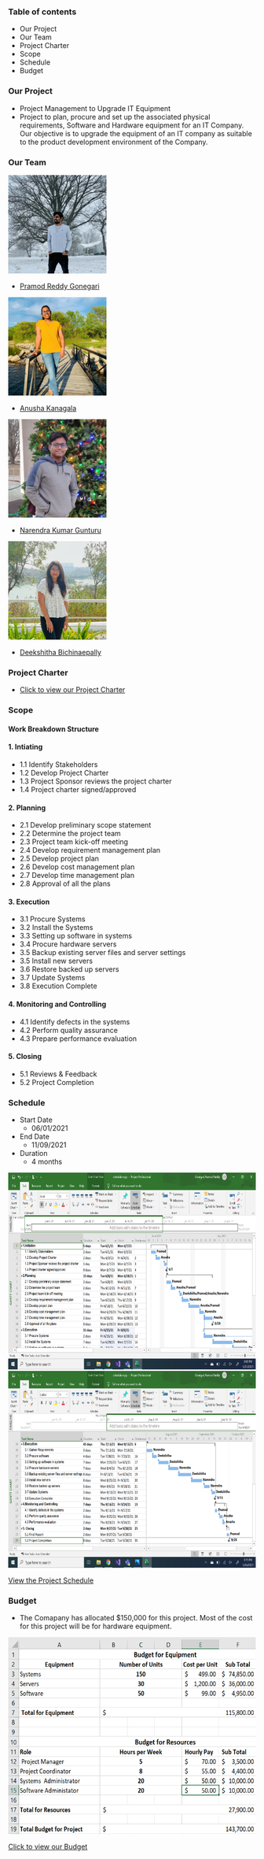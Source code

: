 ### Table of contents
* Our Project
* Our Team
* Project Charter
* Scope
* Schedule
* Budget

### Our Project
* Project Management to Upgrade IT Equipment
* Project to plan, procure and set up the associated physical requirements, Software and Hardware equipment for an IT Company. Our objective is to upgrade the equipment of an IT company as suitable to the product development environment of the Company.

### Our Team

<img src="images/Pramod.jpg" alt="pramod" width="200" height="200"/>

* [Pramod Reddy Gonegari](https://github.com/pramod096)


<img src="images/anusha.jpg" alt="anusha" width="200" height="200"/>

* [Anusha Kanagala](https://github.com/Anushakanagala)

<img src="images/Narendra.jpeg" alt="narendra" width="200" height="200"/>

* [Narendra Kumar Gunturu](https://github.com/Narendra-kumar-Gunturu)

<img src="images/Deekshitha.jpeg" alt="deekshitha" width="200" height="200"/>

* [Deekshitha Bichinaepally](https://github.com/deekshitha22)

### Project Charter
* [Click to view our Project Charter](charter/charter.md)

### Scope
#### Work Breakdown Structure

#### 1. Intiating
 * 1.1 Identify Stakeholders
 * 1.2 Develop Project Charter
 * 1.3 Project Sponsor reviews the project charter 
 * 1.4 Project charter signed/approved
 
#### 2. Planning 
 * 2.1 Develop preliminary scope statement 
 * 2.2 Determine the project team 
 * 2.3 Project team kick-off meeting
 * 2.4 Develop requirement management plan
 * 2.5 Develop project plan  
 * 2.6 Develop cost management plan 
 * 2.7 Develop time management plan  
 * 2.8 Approval of all the plans
 
#### 3. Execution
  * 3.1 Procure Systems
  * 3.2 Install the Systems 
  * 3.3 Setting up software in systems
  * 3.4 Procure hardware servers
  * 3.5 Backup existing server files and server settings
  * 3.5 Install new servers
  * 3.6 Restore backed up servers
  * 3.7 Update Systems
  * 3.8 Execution Complete
  
#### 4. Monitoring and Controlling
  * 4.1 Identify defects in the systems
  * 4.2 Perform quality assurance
  * 4.3 Prepare performance evaluation
  
#### 5. Closing
  * 5.1 Reviews & Feedback
  * 5.2 Project Completion

### Schedule
* Start Date
  * 06/01/2021
* End Date
  * 11/09/2021
* Duration
  * 4 months

<img src="images/scope1.png" alt="scope1" width="600" height="400"/>

<img src="images/schedule2.png" alt="schedule2" width="600" height="400"/>

[View the Project Schedule](scope/schedule.xlsx)

### Budget

* The Comapany has allocated $150,000 for this project. Most of the cost for this project will be for hardware equipment.

<img src="images/budget.png" alt="Budget" width="600" height="400"/>

[Click to view our Budget](budget/budget.xlsx)
